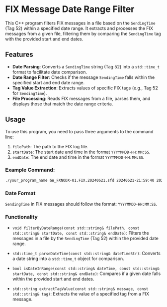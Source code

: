 # FIX Message Date Range Filter

This C++ program filters FIX messages in a file based on the `SendingTime` (Tag 52) within a specified date range. It extracts and processes the FIX messages from a given file, filtering them by comparing the `SendingTime` tag with the provided start and end dates.

## Features
- **Date Parsing**: Converts a `SendingTime` string (Tag 52) into a `std::time_t` format to facilitate date comparison.
- **Date Range Filter**: Checks if the message `SendingTime` falls within the specified start and end date range.
- **Tag Value Extraction**: Extracts values of specific FIX tags (e.g., Tag 52 for `SendingTime`).
- **File Processing**: Reads FIX messages from a file, parses them, and displays those that match the date range criteria.

## Usage

To use this program, you need to pass three arguments to the command line:
1. `filePath`: The path to the FIX log file.
2. `startDate`: The start date and time in the format `YYYYMMDD-HH:MM:SS`.
3. `endDate`: The end date and time in the format `YYYYMMDD-HH:MM:SS`.

### Example Command:

```bash
./your_program_name GW_FXNODX-01.FIX.20240621.sfd 20240621-21:59:40 20240621-21:59:50
```

### Date Format
`SendingTime` in FIX messages should follow the format: `YYYYMMDD-HH:MM:SS`.

### Functionality
- `void filterByDateRange(const std::string& filePath, const std::string& startDate, const std::string& endDate)`: Filters the messages in a file by the `SendingTime` (Tag 52) within the provided date range.

- `std::time_t parseDateTime(const std::string& dateTimeStr)`: Converts a date string into a `std::time_t` object for comparison.

- `bool isDateInRange(const std::string& dateTime, const std::string& startDate, const std::string& endDate)`: Compares if a given date falls within the provided start and end dates.

- `std::string extractTagValue(const std::string& message, const std::string& tag)`: Extracts the value of a specified tag from a FIX message.
